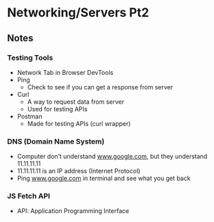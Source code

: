 # Networking/Servers Pt2
## Notes
### Testing Tools
- Network Tab in Browser DevTools 
- Ping
    - Check to see if you can get a response from server
- Curl
    - A way to request data from server
    - Used for testing APIs
- Postman
    - Made for testing APIs (curl wrapper)
### DNS (Domain Name System)
- Computer don’t understand www.google.com, but they understand 11.11.11.11
- 11.11.11.11 is an IP address (Internet Protocol)
- Ping www.google.com in terminal and see what you get back
### JS Fetch API
- API: Application Programming Interface